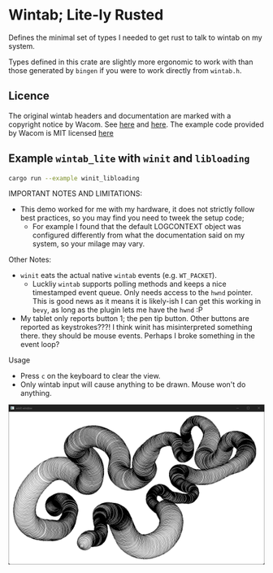 # Wintab; Lite-ly Rusted

Defines the minimal set of types I needed to get rust to talk to wintab on my system.

Types defined in this crate are slightly more ergonomic to work with than those generated by
`bingen` if you were to work directly from `wintab.h`.

## Licence

The original wintab headers and documentation are marked with a copyright notice by Wacom.
See [here](https://github.com/Wacom-Developer/wacom-device-kit-windows/blob/881d8e8303e858e53584e70235fe32e3c9ef06f2/Wintab%20Pressure%20Test/SampleCode/Wintab/WINTAB.H#L1C1-L10C81)
and [here](https://developer-docs.wacom.com/docs/icbt/windows/wintab/wintab-reference/).
The example code provided by Wacom is MIT licensed [here](https://github.com/Wacom-Developer/wacom-device-kit-windows/blob/881d8e8303e858e53584e70235fe32e3c9ef06f2/Wintab%20Pressure%20Test/SampleCode/MIT-license.txt)

## Example  `wintab_lite` with `winit` and `libloading`

```bash
cargo run --example winit_libloading
```

IMPORTANT NOTES AND LIMITATIONS:

- This demo worked for me with my hardware, it does not strictly follow best practices, so you may find you need to tweek the setup code;
  - For example I found that the default LOGCONTEXT object was configured
     differently from what the documentation said on my system, so your milage
     may vary.

Other Notes:

- `winit` eats the actual native `wintab` events (e.g. `WT_PACKET`).
  - Luckliy `wintab` supports polling methods and keeps a nice timestamped event
    queue. Only needs access to the `hwnd` pointer. This is good news as it
    means it is likely-ish I can get this working in `bevy`, as long as the
    plugin lets me have the `hwnd` :P
- My tablet only reports button 1; the pen tip button. Other buttons are
  reported as keystrokes???! I think winit has misinterpreted something there.
  they should be mouse events. Perhaps I broke something in the event loop?

Usage

- Press `c` on the keyboard to clear the view.
- Only wintab input will cause anything to be drawn. Mouse won't do anything.

![screenshot](./readme_extras/screenshot.png)